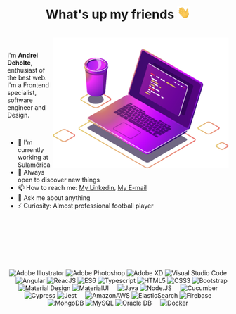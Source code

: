 <h1 align="center">What's up my friends <img src="images/hi.gif" width="30px"></h1>
<br />
<img src="images/computer-illustration.png" min-width="400px" max-width="400px" width="400px" align="right" alt="Representação de um café e um notebook com um editor de texto aberto">

<br />

I'm **Andrei Deholte**, enthusiast of the best web. I'm a Frontend specialist, software engineer and Design.

<br />

- 🚀 I'm currently working at Sulamérica
- 🔭 Always open to discover new things
- 📫 How to reach me: [My Linkedin](https://www.linkedin.com/in/andreideholte), [My E-mail](andreideholte@gmail.com)
- 💬 Ask me about anything
- ⚡ Curiosity: Almost professional football player

<br />
<br />
<br />
<br />
<br />
<br />

<p align="center">
  <img height="20" width="20" src="https://cdn.jsdelivr.net/npm/simple-icons@v5/icons/adobeillustrator.svg" alt="Adobe Illustrator"/>
  <img height="20" width="20" src="https://cdn.jsdelivr.net/npm/simple-icons@v5/icons/adobephotoshop.svg" alt="Adobe Photoshop"/>
  <img height="20" width="20" src="https://cdn.jsdelivr.net/npm/simple-icons@v5/icons/adobexd.svg" alt="Adobe XD"/>
  <img height="20" width="20" src="https://cdn.jsdelivr.net/npm/simple-icons@v5/icons/visualstudiocode.svg" alt="Visual Studio Code"/>
  &nbsp;&nbsp;&nbsp;
  <img height="20" width="20" src="https://cdn.jsdelivr.net/npm/simple-icons@v5/icons/angularjs.svg" alt="Angular"/>
  <img height="20" width="20" src="https://cdn.jsdelivr.net/npm/simple-icons@v5/icons/react.svg" alt="ReacJS"/>
  <img height="20" width="20" src="https://cdn.jsdelivr.net/npm/simple-icons@v5/icons/javascript.svg" alt="ES6"/>
  <img height="20" width="20" src="https://cdn.jsdelivr.net/npm/simple-icons@v5/icons/typescript.svg" alt="Typescript"/>
  <img height="20" width="20" src="https://cdn.jsdelivr.net/npm/simple-icons@v5/icons/html5.svg" alt="HTML5"/>
  <img height="20" width="20" src="https://cdn.jsdelivr.net/npm/simple-icons@v5/icons/css3.svg" alt="CSS3"/>
  <img height="20" width="20" src="https://cdn.jsdelivr.net/npm/simple-icons@v5/icons/bootstrap.svg"alt="Bootstrap" />
  <img height="20" width="20" src="https://cdn.jsdelivr.net/npm/simple-icons@v5/icons/materialdesign.svg" alt="Material Design"/>
  <img height="20" width="20" src="https://cdn.jsdelivr.net/npm/simple-icons@v5/icons/materialui.svg" alt="MaterialUI"/>
  &nbsp;&nbsp;&nbsp;
  <img height="20" width="20" src="https://cdn.jsdelivr.net/npm/simple-icons@v5/icons/java.svg" alt="Java"/>
  <img height="20" width="20" src="https://cdn.jsdelivr.net/npm/simple-icons@v5/icons/nodedotjs.svg" alt="Node.JS"/>
  &nbsp;&nbsp;&nbsp;
  <img height="20" width="20" src="https://cdn.jsdelivr.net/npm/simple-icons@v5/icons/cucumber.svg" alt="Cucumber"/>
  <img height="20" width="20" src="https://cdn.jsdelivr.net/npm/simple-icons@v5/icons/cypress.svg" alt="Cypress"/>
  <img height="20" width="20" src="https://cdn.jsdelivr.net/npm/simple-icons@v5/icons/jest.svg" alt="Jest"/>
  &nbsp;&nbsp;&nbsp;
  <img height="20" width="20" src="https://cdn.jsdelivr.net/npm/simple-icons@v5/icons/amazonaws.svg" alt="AmazonAWS"/>
  <img height="20" width="20" src="https://cdn.jsdelivr.net/npm/simple-icons@v5/icons/elasticsearch.svg" alt="ElasticSearch"/>
  <img height="20" width="20" src="https://cdn.jsdelivr.net/npm/simple-icons@v5/icons/firebase.svg" alt="Firebase"/>
  <img height="20" width="20" src="https://cdn.jsdelivr.net/npm/simple-icons@v5/icons/mongodb.svg" alt="MongoDB"/>
  <img height="20" width="20" src="https://cdn.jsdelivr.net/npm/simple-icons@v5/icons/mysql.svg" alt="MySQL"/>
  <img height="20" width="20" src="https://cdn.jsdelivr.net/npm/simple-icons@v5/icons/oracle.svg" alt="Oracle DB"/>
  &nbsp;&nbsp;&nbsp;
  <img height="20" width="20" src="https://cdn.jsdelivr.net/npm/simple-icons@v5/icons/docker.svg" alt="Docker"/>
</p>
